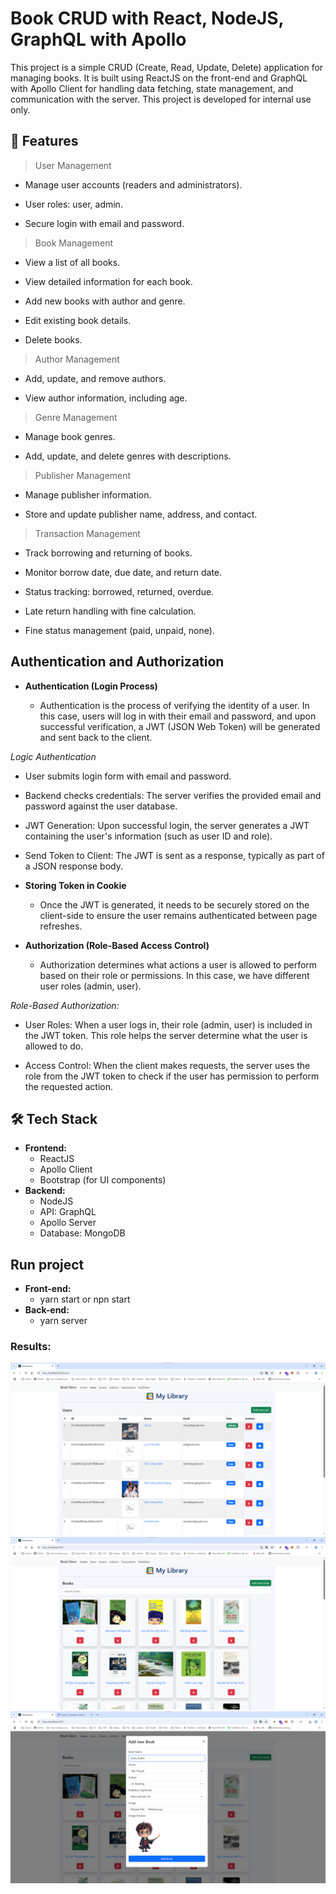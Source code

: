 # Book CRUD with React, NodeJS, GraphQL with Apollo

This project is a simple CRUD (Create, Read, Update, Delete) application for managing books. It is built using ReactJS on the front-end and GraphQL with Apollo Client for handling data fetching, state management, and communication with the server. This project is developed for internal use only.

## 🚀 Features

> User Management

- Manage user accounts (readers and administrators).

- User roles: user, admin.

- Secure login with email and password.

> Book Management

- View a list of all books.

- View detailed information for each book.

- Add new books with author and genre.

- Edit existing book details.

- Delete books.

> Author Management

- Add, update, and remove authors.

- View author information, including age.

> Genre Management

- Manage book genres.

- Add, update, and delete genres with descriptions.

> Publisher Management

- Manage publisher information.

- Store and update publisher name, address, and contact.

> Transaction Management

- Track borrowing and returning of books.

- Monitor borrow date, due date, and return date.

- Status tracking: borrowed, returned, overdue.

- Late return handling with fine calculation.

- Fine status management (paid, unpaid, none).

## Authentication and Authorization

- **Authentication (Login Process)**

  - Authentication is the process of verifying the identity of a user. In this case, users will log in with their email and password, and upon successful verification, a JWT (JSON Web Token) will be generated and sent back to the client.

_Logic Authentication_

- User submits login form with email and password.

- Backend checks credentials: The server verifies the provided email and password against the user database.

- JWT Generation: Upon successful login, the server generates a JWT containing the user's information (such as user ID and role).

- Send Token to Client: The JWT is sent as a response, typically as part of a JSON response body.

- **Storing Token in Cookie**

  - Once the JWT is generated, it needs to be securely stored on the client-side to ensure the user remains authenticated between page refreshes.

- **Authorization (Role-Based Access Control)**
  - Authorization determines what actions a user is allowed to perform based on their role or permissions. In this case, we have different user roles (admin, user).

_Role-Based Authorization:_

- User Roles: When a user logs in, their role (admin, user) is included in the JWT token. This role helps the server determine what the user is allowed to do.

- Access Control: When the client makes requests, the server uses the role from the JWT token to check if the user has permission to perform the requested action.

## 🛠️ Tech Stack

- **Frontend:**
  - ReactJS
  - Apollo Client
  - Bootstrap (for UI components)
- **Backend:**
  - NodeJS
  - API: GraphQL
  - Apollo Server
  - Database: MongoDB

## Run project

- **Front-end:**
  - yarn start or npn start
- **Back-end:**
  - yarn server

### Results:

![Project](./client/public/users.png)
![Project](./client/public/books.png)
![Project](./client/public/add-book.png)
